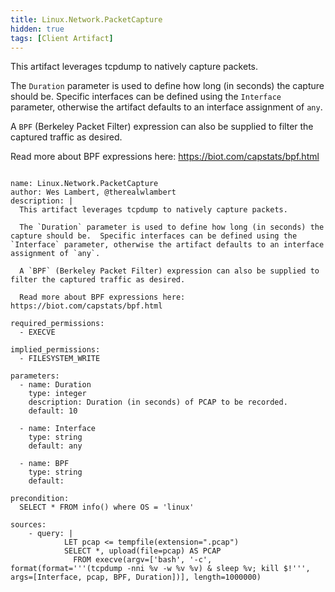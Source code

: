 ```yaml
---
title: Linux.Network.PacketCapture
hidden: true
tags: [Client Artifact]
---
```


This artifact leverages tcpdump to natively capture packets.

The `Duration` parameter is used to define how long (in seconds) the capture should be.  Specific interfaces can be defined using the `Interface` parameter, otherwise the artifact defaults to an interface assignment of `any`.

A `BPF` (Berkeley Packet Filter) expression can also be supplied to filter the captured traffic as desired.

Read more about BPF expressions here: https://biot.com/capstats/bpf.html


<pre><code class="language-yaml">
name: Linux.Network.PacketCapture
author: Wes Lambert, @therealwlambert
description: |
  This artifact leverages tcpdump to natively capture packets.

  The `Duration` parameter is used to define how long (in seconds) the capture should be.  Specific interfaces can be defined using the `Interface` parameter, otherwise the artifact defaults to an interface assignment of `any`.

  A `BPF` (Berkeley Packet Filter) expression can also be supplied to filter the captured traffic as desired.

  Read more about BPF expressions here: https://biot.com/capstats/bpf.html

required_permissions:
  - EXECVE

implied_permissions:
  - FILESYSTEM_WRITE

parameters:
  - name: Duration
    type: integer
    description: Duration (in seconds) of PCAP to be recorded.
    default: 10

  - name: Interface
    type: string
    default: any

  - name: BPF
    type: string
    default:

precondition:
  SELECT * FROM info() where OS = 'linux'

sources:
    - query: |
            LET pcap &lt;= tempfile(extension=".pcap")
            SELECT *, upload(file=pcap) AS PCAP
              FROM execve(argv=['bash', '-c', format(format='''(tcpdump -nni %v -w %v %v) &amp; sleep %v; kill $!''', args=[Interface, pcap, BPF, Duration])], length=1000000)

</code></pre>

